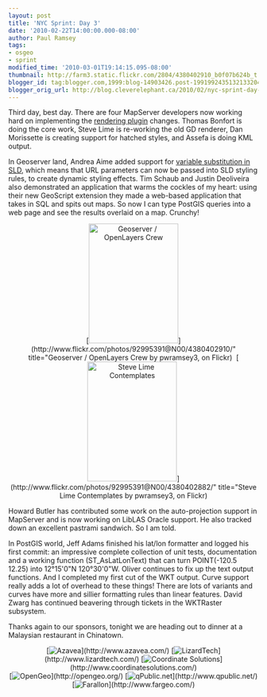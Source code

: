 ```yaml
---
layout: post
title: 'NYC Sprint: Day 3'
date: '2010-02-22T14:00:00.000-08:00'
author: Paul Ramsey
tags:
- osgeo
- sprint
modified_time: '2010-03-01T19:14:15.095-08:00'
thumbnail: http://farm3.static.flickr.com/2804/4380402910_b0f07b624b_t.jpg
blogger_id: tag:blogger.com,1999:blog-14903426.post-1991992435132133204
blogger_orig_url: http://blog.cleverelephant.ca/2010/02/nyc-sprint-day-3.html
---
```


Third day, best day. There are four MapServer developers now working hard on implementing the [rendering plugin](http://trac.osgeo.org/mapserver/wiki/RenderingPluginStatus) changes. Thomas Bonfort is doing the core work, Steve Lime is re-working the old GD renderer, Dan Morissette is creating support for hatched styles, and Assefa is doing KML output.

In Geoserver land, Andrea Aime added support for [variable substitution in SLD](http://old.nabble.com/Variable-substitution-in-SLD-ts27689445.html), which means that URL parameters can now be passed into SLD styling rules, to create dynamic styling effects. Tim Schaub and Justin Deoliveira also demonstrated an application that warms the cockles of my heart:  using their new GeoScript extension they made a web-based application that takes in SQL and spits out maps. So now I can type PostGIS queries into a web page and see the results overlaid on a map. Crunchy!

<div style="text-align:center;"> [<img src="http://farm3.static.flickr.com/2804/4380402910_b0f07b624b_m.jpg" width="180" height="240" alt="Geoserver / OpenLayers Crew" />](http://www.flickr.com/photos/92995391@N00/4380402910/" title="Geoserver / OpenLayers Crew by pwramsey3, on Flickr)&nbsp;&nbsp;[<img src="http://farm5.static.flickr.com/4040/4380402882_98d77fef52_m.jpg" width="180" height="240" alt="Steve Lime Contemplates" />](http://www.flickr.com/photos/92995391@N00/4380402882/" title="Steve Lime Contemplates by pwramsey3, on Flickr)</div>

Howard Butler has contributed some work on the auto-projection support in MapServer and is now working on LibLAS Oracle support. He also tracked down an excellent pastrami sandwich. So I am told.

In PostGIS world, Jeff Adams finished his lat/lon formatter and logged his first commit: an impressive complete collection of unit tests, documentation and a working function (ST_AsLatLonText) that can turn POINT(-120.5 12.25) into 12°15'0"N 120°30'0"W. Oliver continues to fix up the text output functions. And I completed my first cut of the WKT output. Curve support really adds a lot of overhead to these things! There are lots of variants and curves have more and sillier formatting rules than linear features. David Zwarg has continued beavering through tickets in the WKTRaster subsystem.

Thanks again to our sponsors, tonight we are heading out to dinner at a Malaysian restaurant in Chinatown.

<div style="vertical-align:center; text-align:center;" >[<img src="http://farm5.static.flickr.com/4023/4398161023_8b37ecdd58_o.png" alt="Azavea" border="0" />](http://www.azavea.com/)  [<img src="http://farm5.static.flickr.com/4037/4363909195_a73ab7d789_o.jpg" alt="LizardTech" border="0"  />](http://www.lizardtech.com/) [<img src="http://farm5.static.flickr.com/4003/4364650774_9561cfe97a_o.jpg" alt="Coordinate Solutions" border="0" />](http://www.coordinatesolutions.com/) <br/>[<img src="http://farm5.static.flickr.com/4072/4364650828_9b0562e902_o.jpg" alt="OpenGeo" border="0"  />](http://opengeo.org/) [<img src="http://farm5.static.flickr.com/4012/4363909295_d1e4391317_o.jpg" alt="qPublic.net" border="0" />](http://www.qpublic.net/) [<img src="http://farm3.static.flickr.com/2690/4364650934_2305ed4739_o.jpg" alt="Farallon" border="0" />](http://www.fargeo.com/) </div>